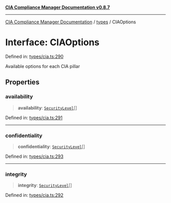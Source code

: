[**CIA Compliance Manager Documentation v0.8.7**](../../README.md)

***

[CIA Compliance Manager Documentation](../../modules.md) / [types](../README.md) / CIAOptions

# Interface: CIAOptions

Defined in: [types/cia.ts:290](https://github.com/Hack23/cia-compliance-manager/blob/c1b03266cad85c2f58531e3fd0aea147fa649ae0/src/types/cia.ts#L290)

Available options for each CIA pillar

## Properties

### availability

> **availability**: [`SecurityLevel`](../../index/type-aliases/SecurityLevel.md)[]

Defined in: [types/cia.ts:291](https://github.com/Hack23/cia-compliance-manager/blob/c1b03266cad85c2f58531e3fd0aea147fa649ae0/src/types/cia.ts#L291)

***

### confidentiality

> **confidentiality**: [`SecurityLevel`](../../index/type-aliases/SecurityLevel.md)[]

Defined in: [types/cia.ts:293](https://github.com/Hack23/cia-compliance-manager/blob/c1b03266cad85c2f58531e3fd0aea147fa649ae0/src/types/cia.ts#L293)

***

### integrity

> **integrity**: [`SecurityLevel`](../../index/type-aliases/SecurityLevel.md)[]

Defined in: [types/cia.ts:292](https://github.com/Hack23/cia-compliance-manager/blob/c1b03266cad85c2f58531e3fd0aea147fa649ae0/src/types/cia.ts#L292)
